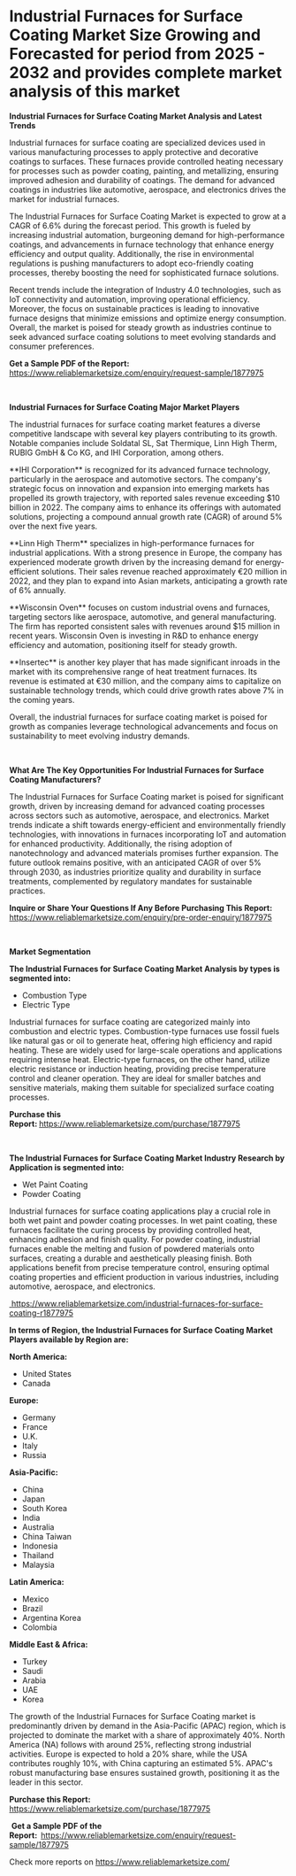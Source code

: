 <p><h1>Industrial Furnaces for Surface Coating Market Size Growing and Forecasted for period from 2025 - 2032 and provides complete market analysis of this market</h1></p><p><strong>Industrial Furnaces for Surface Coating Market Analysis and Latest Trends</strong></p>
<p><p>Industrial furnaces for surface coating are specialized devices used in various manufacturing processes to apply protective and decorative coatings to surfaces. These furnaces provide controlled heating necessary for processes such as powder coating, painting, and metallizing, ensuring improved adhesion and durability of coatings. The demand for advanced coatings in industries like automotive, aerospace, and electronics drives the market for industrial furnaces.</p><p>The Industrial Furnaces for Surface Coating Market is expected to grow at a CAGR of 6.6% during the forecast period. This growth is fueled by increasing industrial automation, burgeoning demand for high-performance coatings, and advancements in furnace technology that enhance energy efficiency and output quality. Additionally, the rise in environmental regulations is pushing manufacturers to adopt eco-friendly coating processes, thereby boosting the need for sophisticated furnace solutions.</p><p>Recent trends include the integration of Industry 4.0 technologies, such as IoT connectivity and automation, improving operational efficiency. Moreover, the focus on sustainable practices is leading to innovative furnace designs that minimize emissions and optimize energy consumption. Overall, the market is poised for steady growth as industries continue to seek advanced surface coating solutions to meet evolving standards and consumer preferences.</p></p>
<p><strong>Get a Sample PDF of the Report:&nbsp;</strong> <a href="https://www.reliablemarketsize.com/enquiry/request-sample/1877975?utm_campaign=2759&utm_medium=2&utm_source=Github&utm_content=ia&utm_term=28022025&utm_id=industrial-furnaces-for-surface-coating">https://www.reliablemarketsize.com/enquiry/request-sample/1877975</a></p>
<p>&nbsp;</p>
<p><strong>Industrial Furnaces for Surface Coating Major Market Players</strong></p>
<p><p>The industrial furnaces for surface coating market features a diverse competitive landscape with several key players contributing to its growth. Notable companies include Soldatal SL, Sat Thermique, Linn High Therm, RUBIG GmbH & Co KG, and IHI Corporation, among others. </p><p>**IHI Corporation** is recognized for its advanced furnace technology, particularly in the aerospace and automotive sectors. The company's strategic focus on innovation and expansion into emerging markets has propelled its growth trajectory, with reported sales revenue exceeding $10 billion in 2022. The company aims to enhance its offerings with automated solutions, projecting a compound annual growth rate (CAGR) of around 5% over the next five years.</p><p>**Linn High Therm** specializes in high-performance furnaces for industrial applications. With a strong presence in Europe, the company has experienced moderate growth driven by the increasing demand for energy-efficient solutions. Their sales revenue reached approximately €20 million in 2022, and they plan to expand into Asian markets, anticipating a growth rate of 6% annually.</p><p>**Wisconsin Oven** focuses on custom industrial ovens and furnaces, targeting sectors like aerospace, automotive, and general manufacturing. The firm has reported consistent sales with revenues around $15 million in recent years. Wisconsin Oven is investing in R&D to enhance energy efficiency and automation, positioning itself for steady growth.</p><p>**Insertec** is another key player that has made significant inroads in the market with its comprehensive range of heat treatment furnaces. Its revenue is estimated at €30 million, and the company aims to capitalize on sustainable technology trends, which could drive growth rates above 7% in the coming years.</p><p>Overall, the industrial furnaces for surface coating market is poised for growth as companies leverage technological advancements and focus on sustainability to meet evolving industry demands.</p></p>
<p>&nbsp;</p>
<p><strong>What Are The Key Opportunities For Industrial Furnaces for Surface Coating Manufacturers?</strong></p>
<p><p>The Industrial Furnaces for Surface Coating market is poised for significant growth, driven by increasing demand for advanced coating processes across sectors such as automotive, aerospace, and electronics. Market trends indicate a shift towards energy-efficient and environmentally friendly technologies, with innovations in furnaces incorporating IoT and automation for enhanced productivity. Additionally, the rising adoption of nanotechnology and advanced materials promises further expansion. The future outlook remains positive, with an anticipated CAGR of over 5% through 2030, as industries prioritize quality and durability in surface treatments, complemented by regulatory mandates for sustainable practices.</p></p>
<p><strong>Inquire or Share Your Questions If Any Before Purchasing This Report:</strong> <a href="https://www.reliablemarketsize.com/enquiry/pre-order-enquiry/1877975?utm_campaign=2759&utm_medium=2&utm_source=Github&utm_content=ia&utm_term=28022025&utm_id=industrial-furnaces-for-surface-coating">https://www.reliablemarketsize.com/enquiry/pre-order-enquiry/1877975</a></p>
<p>&nbsp;</p>
<p><strong>Market Segmentation</strong></p>
<p><strong>The Industrial Furnaces for Surface Coating Market Analysis by types is segmented into:</strong></p>
<p><ul><li>Combustion Type</li><li>Electric Type</li></ul></p>
<p><p>Industrial furnaces for surface coating are categorized mainly into combustion and electric types. Combustion-type furnaces use fossil fuels like natural gas or oil to generate heat, offering high efficiency and rapid heating. These are widely used for large-scale operations and applications requiring intense heat. Electric-type furnaces, on the other hand, utilize electric resistance or induction heating, providing precise temperature control and cleaner operation. They are ideal for smaller batches and sensitive materials, making them suitable for specialized surface coating processes.</p></p>
<p><strong>Purchase this Report:&nbsp;</strong><a href="https://www.reliablemarketsize.com/purchase/1877975?utm_campaign=2759&utm_medium=2&utm_source=Github&utm_content=ia&utm_term=28022025&utm_id=industrial-furnaces-for-surface-coating">https://www.reliablemarketsize.com/purchase/1877975</a></p>
<p>&nbsp;</p>
<p><strong>The Industrial Furnaces for Surface Coating Market Industry Research by Application is segmented into:</strong></p>
<p><ul><li>Wet Paint Coating</li><li>Powder Coating</li></ul></p>
<p><p>Industrial furnaces for surface coating applications play a crucial role in both wet paint and powder coating processes. In wet paint coating, these furnaces facilitate the curing process by providing controlled heat, enhancing adhesion and finish quality. For powder coating, industrial furnaces enable the melting and fusion of powdered materials onto surfaces, creating a durable and aesthetically pleasing finish. Both applications benefit from precise temperature control, ensuring optimal coating properties and efficient production in various industries, including automotive, aerospace, and electronics.</p></p>
<p><a href="https://www.reliablemarketsize.com/industrial-furnaces-for-surface-coating-r1877975?utm_campaign=2759&utm_medium=2&utm_source=Github&utm_content=ia&utm_term=28022025&utm_id=industrial-furnaces-for-surface-coating">&nbsp;https://www.reliablemarketsize.com/industrial-furnaces-for-surface-coating-r1877975</a></p>
<p><strong>In terms of Region, the Industrial Furnaces for Surface Coating Market Players available by Region are:</strong></p>
<p>
    <p> <strong> North America: </strong>
        <ul>
            <li>United States</li>
            <li>Canada</li>
        </ul>
        </p> 
    <p> <strong> Europe: </strong>
        <ul>
            <li>Germany</li>
            <li>France</li>
            <li>U.K.</li>
            <li>Italy</li>
            <li>Russia</li>
        </ul>
        </p> 
    <p> <strong> Asia-Pacific: </strong>
        <ul>
            <li>China</li>
            <li>Japan</li>
            <li>South Korea</li>
            <li>India</li>
            <li>Australia</li>
            <li>China Taiwan</li>
            <li>Indonesia</li>
            <li>Thailand</li>
            <li>Malaysia</li>
        </ul>
        </p> 
    <p> <strong> Latin America: </strong>
        <ul>
            <li>Mexico</li>
            <li>Brazil</li>
            <li>Argentina Korea</li>
            <li>Colombia</li>
        </ul>
        </p> 
    <p> <strong> Middle East & Africa: </strong>
        <ul>
            <li>Turkey</li>
            <li>Saudi</li>
            <li>Arabia</li>
            <li>UAE</li>
            <li>Korea</li>
        </ul>
    </p>
    </p>
<p><p>The growth of the Industrial Furnaces for Surface Coating market is predominantly driven by demand in the Asia-Pacific (APAC) region, which is projected to dominate the market with a share of approximately 40%. North America (NA) follows with around 25%, reflecting strong industrial activities. Europe is expected to hold a 20% share, while the USA contributes roughly 10%, with China capturing an estimated 5%. APAC's robust manufacturing base ensures sustained growth, positioning it as the leader in this sector.</p></p>
<p><strong>Purchase this Report: </strong><a href="https://www.reliablemarketsize.com/purchase/1877975?utm_campaign=2759&utm_medium=2&utm_source=Github&utm_content=ia&utm_term=28022025&utm_id=industrial-furnaces-for-surface-coating">https://www.reliablemarketsize.com/purchase/1877975</a></p>
<p>&nbsp;<strong>Get a Sample PDF of the Report:&nbsp;&nbsp;</strong><a href="https://www.reliablemarketsize.com/enquiry/request-sample/1877975?utm_campaign=2759&utm_medium=2&utm_source=Github&utm_content=ia&utm_term=28022025&utm_id=industrial-furnaces-for-surface-coating">https://www.reliablemarketsize.com/enquiry/request-sample/1877975</a></p>
<p><strong></strong></p>
<p>Check more reports on <a href="https://www.reliablemarketsize.com/?utm_campaign=2759&utm_medium=2&utm_source=Github&utm_content=ia&utm_term=28022025&utm_id=industrial-furnaces-for-surface-coating">https://www.reliablemarketsize.com/</a></p>